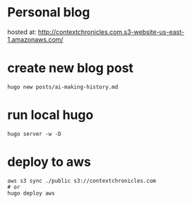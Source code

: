 # Personal blog

hosted at: http://contextchronicles.com.s3-website-us-east-1.amazonaws.com/

# create new blog post

```
hugo new posts/ai-making-history.md
```

# run local hugo

```
hugo server -w -D
```

# deploy to aws

```
aws s3 sync ./public s3://contextchronicles.com
# or
hugo deploy aws
```
